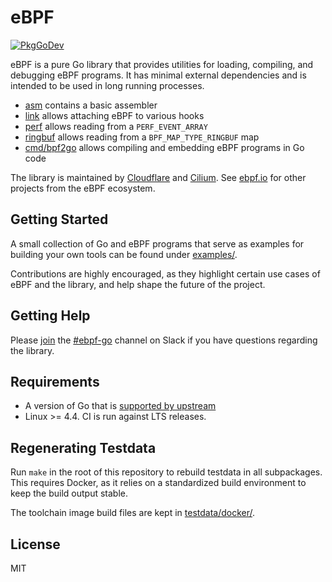 # eBPF

[![PkgGoDev](https://pkg.go.dev/badge/github.com/cilium/ebpf)](https://pkg.go.dev/github.com/cilium/ebpf)

eBPF is a pure Go library that provides utilities for loading, compiling, and
debugging eBPF programs. It has minimal external dependencies and is intended to
be used in long running processes.

* [asm](https://pkg.go.dev/github.com/cilium/ebpf/asm) contains a basic
  assembler
* [link](https://pkg.go.dev/github.com/cilium/ebpf/link) allows attaching eBPF
  to various hooks
* [perf](https://pkg.go.dev/github.com/cilium/ebpf/perf) allows reading from a
  `PERF_EVENT_ARRAY`
* [ringbuf](https://pkg.go.dev/github.com/cilium/ebpf/ringbuf) allows reading from a
  `BPF_MAP_TYPE_RINGBUF` map
* [cmd/bpf2go](https://pkg.go.dev/github.com/cilium/ebpf/cmd/bpf2go) allows
  compiling and embedding eBPF programs in Go code

The library is maintained by [Cloudflare](https://www.cloudflare.com) and
[Cilium](https://www.cilium.io).
See [ebpf.io](https://ebpf.io) for other projects from the eBPF ecosystem.

## Getting Started

A small collection of Go and eBPF programs that serve as examples for building
your own tools can be found under [examples/](examples/).

Contributions are highly encouraged, as they highlight certain use cases of
eBPF and the library, and help shape the future of the project.

## Getting Help

Please
[join](https://ebpf.io/slack) the
[#ebpf-go](https://cilium.slack.com/messages/ebpf-go) channel on Slack if you
have questions regarding the library.

## Requirements

* A version of Go that is [supported by
  upstream](https://golang.org/doc/devel/release.html#policy)
* Linux >= 4.4. CI is run against LTS releases.

## Regenerating Testdata

Run `make` in the root of this repository to rebuild testdata in all
subpackages. This requires Docker, as it relies on a standardized build
environment to keep the build output stable.

The toolchain image build files are kept in [testdata/docker/](testdata/docker/).

## License

MIT
